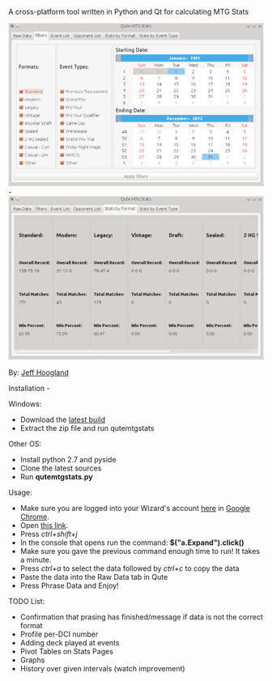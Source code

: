 A cross-platform tool written in Python and Qt for calculating MTG Stats

![alt text](https://raw.githubusercontent.com/JeffHoogland/qutemtgstats/master/Screenshots/qute-filterspage.png "Filters Page") - ![alt text](https://raw.githubusercontent.com/JeffHoogland/qutemtgstats/master/Screenshots/qute-statspage.png "Stats Page")

By: [Jeff Hoogland](http://www.jeffhoogland.com/)

Installation -

Windows:
- Download the [latest build](https://github.com/JeffHoogland/qutemtgstats/blob/master/build/qutemtgstats-windows.zip?raw=true)
- Extract the zip file and run qutemtgstats

Other OS:
- Install python 2.7 and pyside
- Clone the latest sources
- Run **qutemtgstats.py**

Usage:
- Make sure you are logged into your Wizard's account [here](http://www.wizards.com/magic/planeswalkerpoints) in [Google Chrome](http://www.google.com/chrome/).
- Open [this link](https://www.wizards.com/Magic/PlaneswalkerPoints/History#type=EventsOnly).
- Press *ctrl+shift+j*
- In the console that opens run the command: **$("a.Expand").click()**
- Make sure you gave the previous command enough time to run! It takes a minute.
- Press *ctrl+a* to select the data followed by *ctrl+c* to copy the data
- Paste the data into the Raw Data tab in Qute
- Press Phrase Data and Enjoy!

TODO List:

- Confirmation that prasing has finished/message if data is not the correct format
- Profile per-DCI number
- Adding deck played at events
- Pivot Tables on Stats Pages
- Graphs
- History over given intervals (watch improvement)
